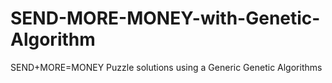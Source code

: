 # SEND-MORE-MONEY-with-Genetic-Algorithm
SEND+MORE=MONEY Puzzle solutions using a Generic Genetic Algorithms
